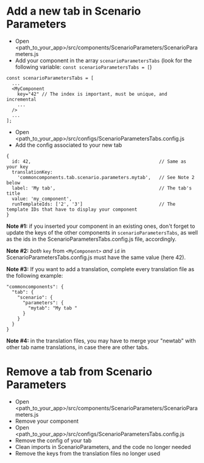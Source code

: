 # Add a new tab in Scenario Parameters

- Open <path_to_your_app>/src/components/ScenarioParameters/ScenarioParameters.js
- Add your component in the array `scenarioParametersTabs` (look for the following variable: `const scenarioParametersTabs = [`)

```
const scenarioParametersTabs = [
  ...
  <MyComponent
    key="42" // The index is important, must be unique, and incremental
    ...
  />
  ...
];
```

- Open <path_to_your_app>/src/configs/ScenarioParametersTabs.config.js
- Add the config associated to your new tab

```
{
  id: 42,                                               // Same as your key
  translationKey:
    'commoncomponents.tab.scenario.parameters.mytab',   // See Note 2 below
  label: 'My tab',                                      // The tab's title
  value: 'my_component',
  runTemplateIds: ['2', '3']                            // The template IDs that have to display your component
}
```
**Note #1:** if you inserted your component in an existing ones, don't forget to update the keys of the other components in `scenarioParametersTabs`, as well as the ids in the ScenarioParametersTabs.config.js file, accordingly.

**Note #2:** *both* `key` from `<MyComponent>` *and* `id` in ScenarioParametersTabs.config.js must have the same value (here 42).

**Note #3:** If you want to add a translation, complete every translation file as the following example:
```
"commoncomponents": {
  "tab": {
    "scenario": {
      "parameters": {
        "mytab": "My tab "
      }
    }
  }
}
```

**Note #4:** in the translation files, you may have to merge your "newtab" with other tab name translations, in case there are other tabs.


# Remove a tab from Scenario Parameters
- Open <path_to_your_app>/src/components/ScenarioParameters/ScenarioParameters.js
- Remove your component
- Open <path_to_your_app>/src/configs/ScenarioParametersTabs.config.js
- Remove the config of your tab
- Clean imports in ScenarioParameters, and the code no longer needed
- Remove the keys from the translation files no longer used
